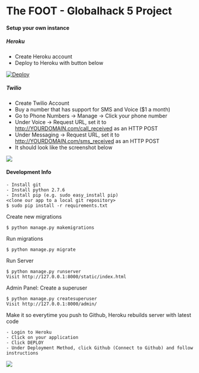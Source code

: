 The FOOT - Globalhack 5 Project
===========



#### Setup your own instance

##### Heroku

- Create Heroku account
- Deploy to Heroku with button below

[![Deploy](https://www.herokucdn.com/deploy/button.png)](https://heroku.com/deploy)

##### Twilio

- Create Twilio Account
- Buy a number that has support for SMS and Voice ($1 a month)
- Go to Phone Numbers -> Manage -> Click your phone number
- Under Voice -> Request URL, set it to http://YOURDOMAIN.com/call_received as an HTTP POST
- Under Messaging -> Request URL, set it to http://YOURDOMAIN.com/sms_received as an HTTP POST
- It should look like the screenshot below

![](http://teachthe.net/topclipbox/2016-04-05_23-12-07PZCAFG.png)

#### Development Info
```
- Install git
- Install python 2.7.6
- Install pip (e.g. sudo easy_install pip)
<clone our app to a local git repository>
$ sudo pip install -r requirements.txt
```

Create new migrations
```
$ python manage.py makemigrations
```

Run migrations
```
$ python manage.py migrate
```

Run Server
```
$ python manage.py runserver
Visit http://127.0.0.1:8000/static/index.html
```

Admin Panel: Create a superuser
```
$ python manage.py createsuperuser
Visit http://127.0.0.1:8000/admin/
```

Make it so everytime you push to Github, Heroku rebuilds server with latest code
```
- Login to Heroku
- Click on your application
- Click DEPLOY
- Under Deployment Method, click Github (Connect to Github) and follow instructions
```
![](http://teachthe.net/topclipbox/2016-04-05_23-21-39GFDKJ2.png)